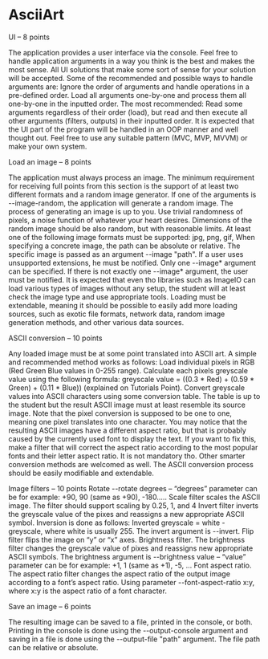 # AsciiArt

UI – 8 points

The application provides a user interface via the console.
Feel free to handle application arguments in a way you think is the best and makes the most sense. 
All UI solutions that make some sort of sense for your solution will be accepted.
Some of the recommended and possible ways to handle arguments are:
    Ignore the order of arguments and handle operations in a pre-defined order.
    Load all arguments one-by-one and process them all one-by-one in the inputted order.
    The most recommended: Read some arguments regardless of their order (load), 
but read and then execute all other arguments (filters, outputs) in their inputted order.
It is expected that the UI part of the program will be handled in an OOP manner and well thought out. 
Feel free to use any suitable pattern (MVC, MVP, MVVM) or make your own system.


Load an image – 8 points

The application must always process an image. The minimum requirement for receiving full points from this section is the 
support of at least two different formats and a random image generator.
If one of the arguments is --image-random, the application will generate a random image. 
The process of generating an image is up to you. Use trivial randomness of pixels, a noise function of whatever your 
heart desires. Dimensions of the random image should be also random, but with reasonable limits.
At least one of the following image formats must be supported:
    jpg, png, gif,
When specifying a concrete image, the path can be absolute or relative. The specific image is passed as an argument --image "path". 
If a user uses unsupported extensions, he must be notified.
Only one --image* argument can be specified. If there is not exactly one --image* argument, the user must be notified.
It is expected that even tho libraries such as ImageIO can load various types of images without any setup, 
the student will at least check the image type and use appropriate tools. Loading must be extendable, meaning it should be possible to 
easily add more loading sources, such as exotic file formats, network data, random image generation methods, and other various data sources.


ASCII conversion – 10 points

Any loaded image must be at some point translated into ASCII art. A simple and recommended method works as follows:
    Load individual pixels in RGB (Red Green Blue values in 0-255 range).
    Calculate each pixels greyscale value using the following formula: greyscale value = ((0.3 * Red) + (0.59 * Green) + (0.11 * Blue)) (explained on Tutorials Point).
    Convert greyscale values into ASCII characters using some conversion table. The table is up to the student but the result ASCII image must at least resemble its source image.
Note that the pixel conversion is supposed to be one to one, meaning one pixel translates into one character. 
You may notice that the resulting ASCII images have a different aspect ratio, but that is probably caused by the currently used font to
display the text. If you want to fix this, make a filter that will correct the aspect ratio according to the most popular fonts and their
letter aspect ratio. It is not mandatory tho.
Other smarter conversion methods are welcomed as well.
The ASCII conversion process should be easily modifiable and extendable.


Image filters – 10 points
Rotate --rotate degrees – “degrees” parameter can be for example: +90, 90 (same as +90), -180.....
Scale  filter scales the ASCII image. The filter should support scaling by 0.25, 1, and 4
Invert filter inverts the greyscale value of the pixes and reassigns a new appropriate ASCII symbol. Inversion is done as follows:
        Inverted greyscale = white - greyscale, where white is usually 255. The invert argument is --invert.
Flip filter flips the image on “y” or “x” axes.
Brightness filter. The brightness filter changes the greyscale value of pixes and reassigns new appropriate ASCII symbols.
        The brightness argument is --brightness value – “value” parameter can be for example: +1, 1 (same as +1), -5, …
Font aspect ratio. The aspect ratio filter changes the aspect ratio of the output image according to a font’s aspect ratio.
        Using parameter --font-aspect-ratio x:y, where x:y is the aspect ratio of a font character.


Save an image – 6 points

The resulting image can be saved to a file, printed in the console, or both. 
Printing in the console is done using the --output-console argument and saving in a file 
is done using the --output-file "path" argument. The file path can be relative or absolute.